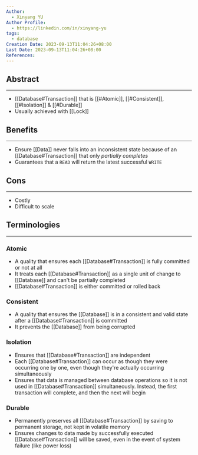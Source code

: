 ```yaml
---
Author:
  - Xinyang YU
Author Profile:
  - https://linkedin.com/in/xinyang-yu
tags:
  - database
Creation Date: 2023-09-13T11:04:26+08:00
Last Date: 2023-09-13T11:04:26+08:00
References:
---
```

## Abstract
---
- [[Database#Transaction]] that is [[#Atomic]], [[#Consistent]], [[#Isolation]] & [[#Durable]]
- Usually achieved with [[Lock]]

## Benefits
---
- Ensure [[Data]] never falls into an inconsistent state because of an [[Database#Transaction]] that only *partially completes*
- Guarantees that a ``READ`` will return the latest successful ``WRITE``
## Cons
---
- Costly
- Difficult to scale


## Terminologies 
---
### Atomic
- A quality that ensures each [[Database#Transaction]] is fully committed or not at all
- It treats each [[Database#Transaction]] as a single unit of change to [[Database]] and can't be partially completed 
- [[Database#Transaction]] is either committed or rolled back
### Consistent
- A quality that ensures the [[Database]] is in a consistent and valid state after a [[Database#Transaction]] is committed
- It prevents the [[Database]] from being corrupted
### Isolation
- Ensures that [[Database#Transaction]] are independent
- Each [[Database#Transaction]] can occur as though they were occurring one by one, even though they're actually occurring simultaneously 
- Ensures that data is managed between database operations so it is not used in [[Database#Transaction]] simultaneously. Instead, the first transaction will complete, and then the next will begin
### Durable
- Permanently preserves all [[Database#Transaction]] by saving to permanent storage, not kept in volatile memory
- Ensures changes to data made by successfully executed [[Database#Transaction]] will be saved, even in the event of system failure (like power loss)